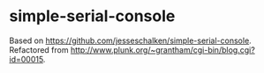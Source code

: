 simple-serial-console
=====================

Based on https://github.com/jesseschalken/simple-serial-console.
Refactored from http://www.plunk.org/~grantham/cgi-bin/blog.cgi?id=00015.
